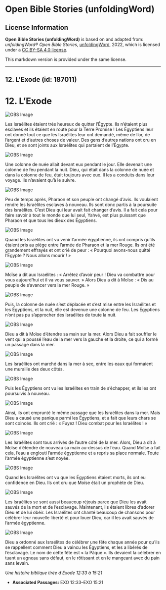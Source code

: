 # Open Bible Stories (unfoldingWord)

## License Information

**Open Bible Stories (unfoldingWord)** is based on and adapted from: _unfoldingWord® Open Bible Stories_, [unfoldingWord](https://unfoldingword.org/utw), 2022, which is licensed under a [CC BY-SA 4.0 license](https://creativecommons.org/licenses/by-sa/4.0/legalcode.en).

This markdown version is provided under the same license.



--------------------------------

## 12. L’Exode (id: 187011)

12\. L’Exode
============

![OBS Image](https://cdn.aquifer.bible/aquifer-content/resources/UWOBS/jpg/360px/obs-en-12-01.jpg)

Les Israélites étaient très heureux de quitter l’Égypte. Ils n’étaient plus esclaves et ils étaient en route pour la Terre Promise ! Les Égyptiens leur ont donné tout ce que les Israélites leur ont demandé, même de l’or, de l’argent et d’autres choses de valeur. Des gens d’autres nations ont cru en Dieu, et se sont joints aux Israélites qui partaient de l’Égypte.

![OBS Image](https://cdn.aquifer.bible/aquifer-content/resources/UWOBS/jpg/360px/obs-en-12-02.jpg)

Une colonne de nuée allait devant eux pendant le jour. Elle devenait une colonne de feu pendant la nuit. Dieu, qui était dans la colonne de nuée et dans la colonne de feu, était toujours avec eux. Il les a conduits dans leur voyage. Ils n’avaient qu’à le suivre.

![OBS Image](https://cdn.aquifer.bible/aquifer-content/resources/UWOBS/jpg/360px/obs-en-12-03.jpg)

Peu de temps après, Pharaon et son peuple ont changé d’avis. Ils voulaient rendre les Israélites esclaves à nouveau. Ils sont donc partis à la poursuite des Israélites. C’est Dieu qui leur avait fait changer d’avis. Il a fait cela pour faire savoir à tout le monde que lui seul, Yahvé, est plus puissant que Pharaon et que tous les dieux des Égyptiens.

![OBS Image](https://cdn.aquifer.bible/aquifer-content/resources/UWOBS/jpg/360px/obs-en-12-04.jpg)

Quand les Israélites ont vu venir l’armée égyptienne, ils ont compris qu’ils étaient pris au piège entre l’armée de Pharaon et la mer Rouge. Ils ont été grandement effrayés et ont crié de peur : « Pourquoi avons\-nous quitté l’Égypte ? Nous allons mourir ! »

![OBS Image](https://cdn.aquifer.bible/aquifer-content/resources/UWOBS/jpg/360px/obs-en-12-05.jpg)

Moïse a dit aux Israélites : « Arrêtez d’avoir peur ! Dieu va combattre pour vous aujourd’hui et il va vous sauver. » Alors Dieu a dit à Moïse : « Dis au peuple de s’avancer vers la mer Rouge. »

![OBS Image](https://cdn.aquifer.bible/aquifer-content/resources/UWOBS/jpg/360px/obs-en-12-06.jpg)

Puis, la colonne de nuée s’est déplacée et s’est mise entre les Israélites et les Égyptiens, et la nuit, elle est devenue une colonne de feu. Les Égyptiens n’ont pas pu s’approcher des Israélites de toute la nuit.

![OBS Image](https://cdn.aquifer.bible/aquifer-content/resources/UWOBS/jpg/360px/obs-en-12-07.jpg)

Dieu a dit à Moïse d’étendre sa main sur la mer. Alors Dieu a fait souffler le vent qui a poussé l’eau de la mer vers la gauche et la droite, ce qui a formé un passage dans la mer.

![OBS Image](https://cdn.aquifer.bible/aquifer-content/resources/UWOBS/jpg/360px/obs-en-12-08.jpg)

Les Israélites ont marché dans la mer à sec, entre les eaux qui formaient une muraille des deux côtés.

![OBS Image](https://cdn.aquifer.bible/aquifer-content/resources/UWOBS/jpg/360px/obs-en-12-09.jpg)

Puis les Égyptiens ont vu les Israélites en train de s’échapper, et ils les ont poursuivis à nouveau.

![OBS Image](https://cdn.aquifer.bible/aquifer-content/resources/UWOBS/jpg/360px/obs-en-12-10.jpg)

Ainsi, ils ont emprunté le même passage que les Israélites dans la mer. Mais Dieu a causé une panique parmi les Égyptiens, et a fait que leurs chars se sont coincés. Ils ont crié : « Fuyez ! Dieu combat pour les Israélites ! »

![OBS Image](https://cdn.aquifer.bible/aquifer-content/resources/UWOBS/jpg/360px/obs-en-12-11.jpg)

Les Israélites sont tous arrivés de l’autre côté de la mer. Alors, Dieu a dit à Moïse d’étendre de nouveau sa main au\-dessus de l’eau. Quand Moïse a fait cela, l’eau a englouti l’armée égyptienne et a repris sa place normale. Toute l’armée égyptienne s’est noyée.

![OBS Image](https://cdn.aquifer.bible/aquifer-content/resources/UWOBS/jpg/360px/obs-en-12-12.jpg)

Quand les Israélites ont vu que les Égyptiens étaient morts, ils ont eu confidence en Dieu. Ils ont cru que Moïse était un prophète de Dieu.

![OBS Image](https://cdn.aquifer.bible/aquifer-content/resources/UWOBS/jpg/360px/obs-en-12-13.jpg)

Les Israélites se sont aussi beaucoup réjouis parce que Dieu les avait sauvés de la mort et de l’esclavage. Maintenant, ils étaient libres d’adorer Dieu et de lui obéir. Les Israélites ont chanté beaucoup de chansons pour célébrer leur nouvelle liberté et pour louer Dieu, car il les avait sauvés de l’armée égyptienne.

![OBS Image](https://cdn.aquifer.bible/aquifer-content/resources/UWOBS/jpg/360px/obs-en-12-14.jpg)

Dieu a ordonné aux Israélites de célébrer une fête chaque année pour qu’ils se rappellent comment Dieu a vaincu les Égyptiens, et les a libérés de l’esclavage. Le nom de cette fête est « la Pâque ». Ils devaient la célébrer en tuant un agneau sans défaut, en le rôtissant et en le mangeant avec du pain sans levain.

*Une histoire biblique tirée d’Exode 12:33 à 15:21*

* **Associated Passages:** EXO 12:33–EXO 15:21

